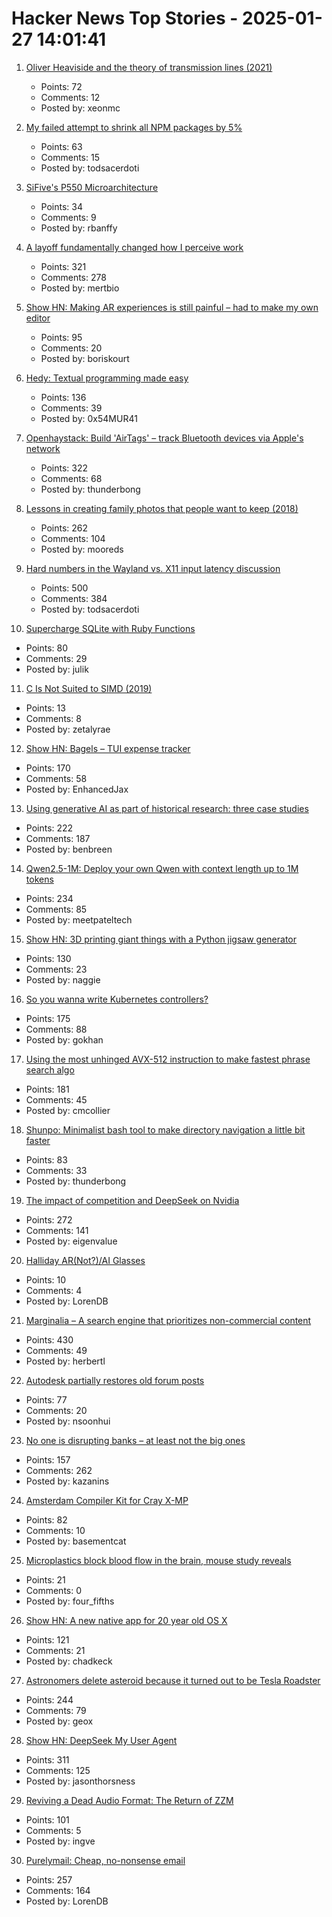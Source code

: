 # Hacker News Top Stories - 2025-01-27 14:01:41

1. [Oliver Heaviside and the theory of transmission lines (2021)](https://www.pa3fwm.nl/technotes/tn28-heaviside-transmission-lines.html)
   - Points: 72
   - Comments: 12
   - Posted by: xeonmc

2. [My failed attempt to shrink all NPM packages by 5%](https://evanhahn.com/my-failed-attempt-to-shrink-all-npm-packages-by-5-percent/)
   - Points: 63
   - Comments: 15
   - Posted by: todsacerdoti

3. [SiFive's P550 Microarchitecture](https://chipsandcheese.com/p/inside-sifives-p550-microarchitecture)
   - Points: 34
   - Comments: 9
   - Posted by: rbanffy

4. [A layoff fundamentally changed how I perceive work](https://mertbulan.com/2025/01/26/once-you-are-laid-off-you-will-never-be-the-same-again/)
   - Points: 321
   - Comments: 278
   - Posted by: mertbio

5. [Show HN: Making AR experiences is still painful – had to make my own editor](https://ordinary.space/)
   - Points: 95
   - Comments: 20
   - Posted by: boriskourt

6. [Hedy: Textual programming made easy](https://www.hedy.org/)
   - Points: 136
   - Comments: 39
   - Posted by: 0x54MUR41

7. [Openhaystack: Build 'AirTags' – track Bluetooth devices via Apple's network](https://github.com/seemoo-lab/openhaystack)
   - Points: 322
   - Comments: 68
   - Posted by: thunderbong

8. [Lessons in creating family photos that people want to keep (2018)](https://estherschindler.medium.com/the-old-family-photos-project-lessons-in-creating-family-photos-that-people-want-to-keep-ea3909129943)
   - Points: 262
   - Comments: 104
   - Posted by: mooreds

9. [Hard numbers in the Wayland vs. X11 input latency discussion](https://mort.coffee/home/wayland-input-latency/)
   - Points: 500
   - Comments: 384
   - Posted by: todsacerdoti

10. [Supercharge SQLite with Ruby Functions](https://blog.julik.nl/2025/01/supercharge-sqlite-with-ruby-functions)
   - Points: 80
   - Comments: 29
   - Posted by: julik

11. [C Is Not Suited to SIMD (2019)](http://blog.vmchale.com/article/notes-c-simd)
   - Points: 13
   - Comments: 8
   - Posted by: zetalyrae

12. [Show HN: Bagels – TUI expense tracker](https://github.com/EnhancedJax/Bagels)
   - Points: 170
   - Comments: 58
   - Posted by: EnhancedJax

13. [Using generative AI as part of historical research: three case studies](https://resobscura.substack.com/p/the-leading-ai-models-are-now-very)
   - Points: 222
   - Comments: 187
   - Posted by: benbreen

14. [Qwen2.5-1M: Deploy your own Qwen with context length up to 1M tokens](https://qwenlm.github.io/blog/qwen2.5-1m/)
   - Points: 234
   - Comments: 85
   - Posted by: meetpateltech

15. [Show HN: 3D printing giant things with a Python jigsaw generator](https://calbryant.uk/blog/3d-printing-giant-things-with-jigsaw-generator/)
   - Points: 130
   - Comments: 23
   - Posted by: naggie

16. [So you wanna write Kubernetes controllers?](https://ahmet.im/blog/controller-pitfalls/)
   - Points: 175
   - Comments: 88
   - Posted by: gokhan

17. [Using the most unhinged AVX-512 instruction to make fastest phrase search algo](https://gab-menezes.github.io/2025/01/13/using-the-most-unhinged-avx-512-instruction-to-make-the-fastest-phrase-search-algo.html)
   - Points: 181
   - Comments: 45
   - Posted by: cmcollier

18. [Shunpo: Minimalist bash tool to make directory navigation a little bit faster](https://github.com/egurapha/Shunpo)
   - Points: 83
   - Comments: 33
   - Posted by: thunderbong

19. [The impact of competition and DeepSeek on Nvidia](https://youtubetranscriptoptimizer.com/blog/05_the_short_case_for_nvda)
   - Points: 272
   - Comments: 141
   - Posted by: eigenvalue

20. [Halliday AR(Not?)/AI Glasses](https://kguttag.com/2025/01/25/halliday-arnot-ai-glasses/)
   - Points: 10
   - Comments: 4
   - Posted by: LorenDB

21. [Marginalia – A search engine that prioritizes non-commercial content](https://marginalia-search.com/)
   - Points: 430
   - Comments: 49
   - Posted by: herbertl

22. [Autodesk partially restores old forum posts](https://forums.autodesk.com/t5/community-announcements/update-on-archiving-idea-boards-and-forums/td-p/13276594)
   - Points: 77
   - Comments: 20
   - Posted by: nsoonhui

23. [No one is disrupting banks – at least not the big ones](https://www.popularfintech.com/p/no-one-is-disrupting-banks)
   - Points: 157
   - Comments: 262
   - Posted by: kazanins

24. [Amsterdam Compiler Kit for Cray X-MP](https://github.com/kej715/ack)
   - Points: 82
   - Comments: 10
   - Posted by: basementcat

25. [Microplastics block blood flow in the brain, mouse study reveals](https://www.nature.com/articles/d41586-025-00178-0)
   - Points: 21
   - Comments: 0
   - Posted by: four_fifths

26. [Show HN: A new native app for 20 year old OS X](https://uppercut.chadbibler.com)
   - Points: 121
   - Comments: 21
   - Posted by: chadkeck

27. [Astronomers delete asteroid because it turned out to be Tesla Roadster](https://www.astronomy.com/science/astronomers-just-deleted-an-asteroid-because-it-turned-out-to-be-elon-musks-tesla-roadster/)
   - Points: 244
   - Comments: 79
   - Posted by: geox

28. [Show HN: DeepSeek My User Agent](https://www.jasonthorsness.com/20)
   - Points: 311
   - Comments: 125
   - Posted by: jasonthorsness

29. [Reviving a Dead Audio Format: The Return of ZZM](https://nicole.express/2025/zoo-of-zero-motivation.html)
   - Points: 101
   - Comments: 5
   - Posted by: ingve

30. [Purelymail: Cheap, no-nonsense email](https://purelymail.com/)
   - Points: 257
   - Comments: 164
   - Posted by: LorenDB

